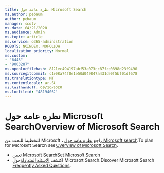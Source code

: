 ```yaml
---
title: نظره عامه حول Microsoft Search
ms.author: pebaum
author: pebaum
manager: scotv
ms.date: 04/21/2020
ms.audience: Admin
ms.topic: article
ms.service: o365-administration
ROBOTS: NOINDEX, NOFOLLOW
localization_priority: Normal
ms.custom:
- "6443"
- "9003287"
ms.openlocfilehash: 8171ec494197abf53a073cc87fce0898d23f9490
ms.sourcegitcommit: c1e08a74f0e1e50d049847a431de0f5bf01df678
ms.translationtype: MT
ms.contentlocale: ar-SA
ms.lasthandoff: 09/16/2020
ms.locfileid: "48194057"
---
```

# <a name="overview-of-microsoft-search"></a><span data-ttu-id="edfa4-102">نظره عامه حول Microsoft Search</span><span class="sxs-lookup"><span data-stu-id="edfa4-102">Overview of Microsoft Search</span></span>

<span data-ttu-id="edfa4-103">للتخطيط للبحث عن Microsoft ، راجع [نظره عامه حول Microsoft search](https://docs.microsoft.com/microsoftsearch/overview-microsoft-search).</span><span class="sxs-lookup"><span data-stu-id="edfa4-103">To plan for Microsoft Search see [Overview of Microsoft Search](https://docs.microsoft.com/microsoftsearch/overview-microsoft-search).</span></span>

- [<span data-ttu-id="edfa4-104">تعيين Microsoft Search</span><span class="sxs-lookup"><span data-stu-id="edfa4-104">Set Microsoft Search</span></span>](https://docs.microsoft.com/microsoftsearch/setup-microsoft-search)
- <span data-ttu-id="edfa4-105">اكتشف [الاسئله المتداولة](https://docs.microsoft.com/microsoftsearch/faqs)حول Microsoft Search.</span><span class="sxs-lookup"><span data-stu-id="edfa4-105">Discover Microsoft Search [Frequently Asked Questions](https://docs.microsoft.com/microsoftsearch/faqs).</span></span>
